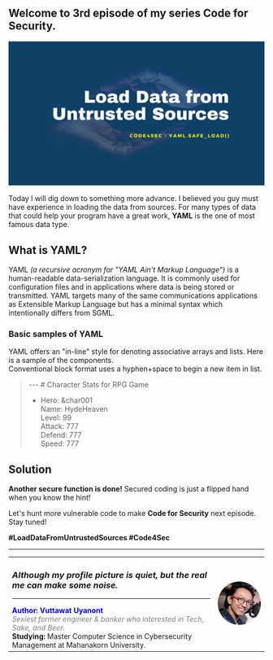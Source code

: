 ## Welcome to 3rd episode of my series **Code for Security**.  

<div align="center"> <img src="cover.png"/> </div>  
  
Today I will dig down to something more advance. I believed you guy must have experience in loading the data from sources. For many types of data that could help your program have a great work, **YAML** is the one of most famous data type. 

## What is YAML?
YAML *(a recursive acronym for "YAML Ain't Markup Language")* is a human-readable data-serialization language. It is commonly used for configuration files and in applications where data is being stored or transmitted. YAML targets many of the same communications applications as Extensible Markup Language but has a minimal syntax which intentionally differs from SGML.  

### Basic samples of YAML  
YAML offers an "in-line" style for denoting associative arrays and lists. Here is a sample of the components.  
Conventional block format uses a hyphen+space to begin a new item in list.  
> --- # Character Stats for RPG Game  
> - Hero: &char001  
>     Name:     HydeHeaven  
>     Level:    99  
>     Attack:   777  
>     Defend:   777  
>     Speed:    777  
  

  
## Solution

  
**Another secure function is done!** Secured coding is just a flipped hand when you know the hint!

Let's hunt more vulnerable code to make **Code for Security** next episode. Stay tuned!  
  
**#LoadDataFromUntrustedSources #Code4Sec**  
  
______________________________
<table border="0">
 <tr>
   <td> <h3><i>Although my profile picture is quiet, but the real me can make some noise.</i></h3>
      <hr>
      <b><font color="Blue"> Author: Vuttawat Uyanont </font></b>  <br>
      <font color="grey"><i>Sexiest former engineer & banker who interested in Tech, Sake, and Beer.</i></font>  <br>
      <b>Studying:</b> Master Computer Science in Cybersecurity Management at Mahanakorn University.  <br> </td>  
   <td><img src="Author.png" width="150"/></td>  
 </tr>
</table>
  
